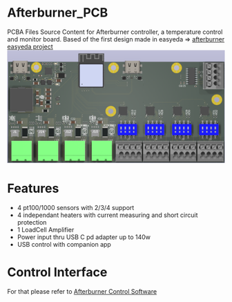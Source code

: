 # Afterburner_PCB
PCBA Files
Source Content for Afterburner controller, a temperature control and monitor board. Based of the first design made in easyeda => [afterburner easyeda project](https://oshwlab.com/celestine.s.machuca/afterburner)
![alt text](image.png)

# Features

- 4 pt100/1000 sensors with 2/3/4 support
- 4 independant heaters with current measuring and short circuit protection
- 1 LoadCell Amplifier 
- Power input thru USB C pd adapter up to 140w
- USB control with companion app

# Control Interface

For that please refer to [Afterburner Control Software](https://github.com/CelestineOverflow/afterburner)